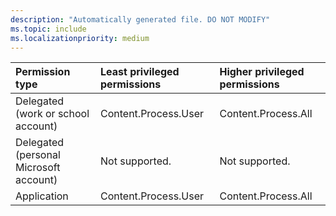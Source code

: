 ```yaml
---
description: "Automatically generated file. DO NOT MODIFY"
ms.topic: include
ms.localizationpriority: medium
---
```


|Permission type|Least privileged permissions|Higher privileged permissions|
|:---|:---|:---|
|Delegated (work or school account)|Content.Process.User|Content.Process.All|
|Delegated (personal Microsoft account)|Not supported.|Not supported.|
|Application|Content.Process.User|Content.Process.All|

